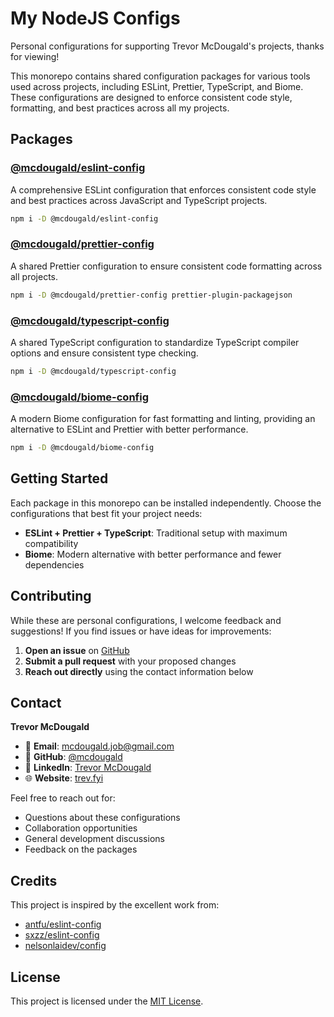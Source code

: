 # My NodeJS Configs

Personal configurations for supporting Trevor McDougald's projects, thanks for viewing!

This monorepo contains shared configuration packages for various tools used across projects, including ESLint, Prettier, TypeScript, and Biome. These configurations are designed to enforce consistent code style, formatting, and best practices across all my projects.

## Packages

### [@mcdougald/eslint-config](packages/eslint-config)

A comprehensive ESLint configuration that enforces consistent code style and best practices across JavaScript and TypeScript projects.

```bash
npm i -D @mcdougald/eslint-config
```

### [@mcdougald/prettier-config](packages/prettier-config)

A shared Prettier configuration to ensure consistent code formatting across all projects.

```bash
npm i -D @mcdougald/prettier-config prettier-plugin-packagejson
```

### [@mcdougald/typescript-config](packages/typescript-config)

A shared TypeScript configuration to standardize TypeScript compiler options and ensure consistent type checking.

```bash
npm i -D @mcdougald/typescript-config
```

### [@mcdougald/biome-config](packages/biome-config)

A modern Biome configuration for fast formatting and linting, providing an alternative to ESLint and Prettier with better performance.

```bash
npm i -D @mcdougald/biome-config
```

## Getting Started

Each package in this monorepo can be installed independently. Choose the configurations that best fit your project needs:

- **ESLint + Prettier + TypeScript**: Traditional setup with maximum compatibility
- **Biome**: Modern alternative with better performance and fewer dependencies

## Contributing

While these are personal configurations, I welcome feedback and suggestions! If you find issues or have ideas for improvements:

1. **Open an issue** on [GitHub](https://github.com/mcdougald/configs/issues)
2. **Submit a pull request** with your proposed changes
3. **Reach out directly** using the contact information below

## Contact

**Trevor McDougald**

- 📧 **Email**: [mcdougald.job@gmail.com](mailto:mcdougald.job@gmail.com)
- 🐙 **GitHub**: [@mcdougald](https://github.com/mcdougald)
- 💼 **LinkedIn**: [Trevor McDougald](https://linkedin.com/in/trevor-mcdougald)
- 🌐 **Website**: [trev.fyi](https://trevormcdougald.com)

Feel free to reach out for:

- Questions about these configurations
- Collaboration opportunities
- General development discussions
- Feedback on the packages

## Credits

This project is inspired by the excellent work from:

- [antfu/eslint-config](https://github.com/antfu/eslint-config)
- [sxzz/eslint-config](https://github.com/sxzz/eslint-config)
- [nelsonlaidev/config](https://github.com/nelsonlaidev/config)

## License

This project is licensed under the [MIT License](LICENSE).
